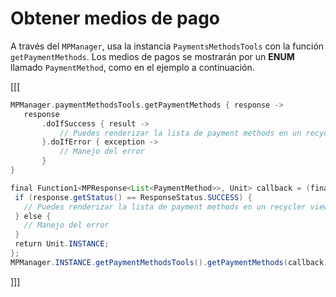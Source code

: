 # Obtener medios de pago

A través del `MPManager`, usa la instancia `PaymentsMethodsTools` con la función `getPaymentMethods`. Los medios de pagos se mostrarán por un **ENUM** llamado `PaymentMethod`, como en el ejemplo a continuación.

[[[
```kotlin
MPManager.paymentMethodsTools.getPaymentMethods { response ->
   response
       .doIfSuccess { result ->
           // Puedes renderizar la lista de payment methods en un recycler view
       }.doIfError { exception ->
           // Manejo del error
       }
}
```
```java
final Function1<MPResponse<List<PaymentMethod>>, Unit> callback = (final MPResponse<List<PaymentMethod>> response) -> {
 if (response.getStatus() == ResponseStatus.SUCCESS) {
   // Puedes renderizar la lista de payment methods en un recycler view
 } else {
   // Manejo del error
 }
 return Unit.INSTANCE;
};
MPManager.INSTANCE.getPaymentMethodsTools().getPaymentMethods(callback);
```
]]]